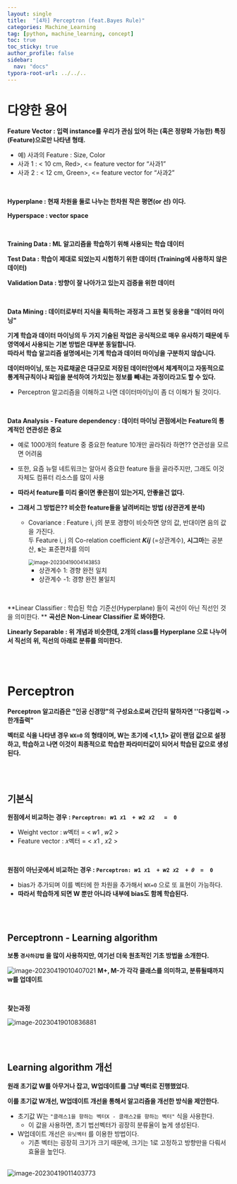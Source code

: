 ```yaml
---
layout: single
title:  "[4차] Perceptron (feat.Bayes Rule)"
categories: Machine_Learning
tag: [python, machine_learning, concept]
toc: true
toc_sticky: true
author_profile: false
sidebar:
  nav: "docs"
typora-root-url: ../../..
---
```




# 다양한 용어

**Feature Vector : 입력 instance를 우리가 관심 있어 하는 (혹은 정량화 가능한) 특징(Feature)으로만 나타낸 형태.**

* 예) 사과의 Feature : Size, Color
* 사과 1 : < 10 cm, Red>,  <= feature vector for “사과1”
* 사과 2 : < 12 cm, Green>,  <= feature vector for “사과2”

<br>

**Hyperplane : 현재 차원을 둘로 나누는 한차원 작은 평면(or 선) 이다.**

**Hyperspace : vector space**

<br>

**Training Data :  ML 알고리즘을 학습하기 위해 사용되는 학습 데이터**

**Test Data : 학습이 제대로 되었는지 시험하기 위한 데이터 (Training에 사용하지 않은 데이터)**

**Validation Data : 방향이 잘 나아가고 있는지 검증을 위한 데이터**

<br>

**Data Mining : 데이터로부터 지식을 획득하는 과정과 그 표현 및 응용을 "데이터 마이닝"**   

**기계 학습과 데이터 마이닝의 두 가지 기술된 작업은 공식적으로 매우 유사하기 때문에 두 영역에서 사용되는 기본 방법은 대부분 동일합니다.   
따라서 학습 알고리즘 설명에서는 기계 학습과 데이터 마이닝을 구분하지 않습니다.**

**데이터마이닝, 또는 자료채굴은 대규모로 저장된 데이터안에서 체계적이고 자동적으로 통계적규칙이나 짜임을 분석하여 가치있는 정보를 빼내는 과정이라고도 할 수 있다.**

* Perceptron 알고리즘을 이해하고 나면 데이터마이닝이 좀 더 이해가 될 것이다.

<br>

**Data Analysis - Feature dependency : 데이터 마이닝 관점에서는 Feature의 통계적인 연관성은 중요**

* 예로 1000개의 feature 중 중요한 feature 10개만 골라줘라 하면?? 연관성을 모르면 어려움

* 또한, 요즘 뉴럴 네트워크는 알아서 중요한 feature 들을 골라주지만, 그래도 이것 자체도 컴퓨터 리소스를 많이 사용

* **따라서 feature를 미리 줄이면 좋은점이 있는거지, 안좋을건 없다.**

* **그래서 그 방법은?? 비슷한 feature들을 날려버리는 방법 (상관관계 분석)**

  * Covariance : Feature i, j의 분포 경향이 비슷하면 양의 값, 반대이면 음의 값을 가진다.  
    두 Feature i, j 의 Co-relation coefficient 𝑲𝒊𝒋 (=상관계수), **시그마**는 공분산, **s**는 표준편차를 의미

    <img src="/images/2023-04-05 [4장] Perceptron (feat.Bayes Rule)/image-20230419004143853.png" alt="image-20230419004143853" style="zoom:80%;" /> 

    * 상관계수 1: 경향 완전 일치
    * 상관계수 -1: 경향 완전 불일치

<br>

**Linear Classifier : 학습된 학습 기준선(Hyperplane) 들이 곡선이 아닌 직선인 것을 의미한다.  **
**곡선은 Non-Linear Classifier 로 봐야한다.**

**Linearly Separable : 위 개념과 비슷한데, 2개의 class를 Hyperplane 으로 나누어서 직선의 위, 직선의 아래로 분류를 의미한다.**

<br><br>

# Perceptron

**Perceptron 알고리즘은 "인공 신경망"의 구성요소로써 간단히 말하자면 ''다중입력 -> 한개출력"**

**벡터로 식을 나타낸 경우 `WX=0` 의 형태이며, W는 초기에 <1,1,1> 같이 랜덤 값으로 설정하고, 학습하고 나면 이것이 최종적으로 학습한 파라미터값이 되어서 학습된 값으로 생성된다.**

<br><br>

## 기본식

**원점에서 비교하는 경우 : `Perceptron: 𝑤1 𝑥1  + 𝑤2 𝑥2   =  0`**

* Weight vector : 𝑤벡터  = <  𝑤1 , 𝑤2   > 
* Feature vector : 𝑥벡터  = <  𝑥1 , 𝑥2   >

<br>

**원점이 아닌곳에서 비교하는 경우 : `Perceptron: 𝑤1 𝑥1  + 𝑤2 𝑥2  + 𝜃  =  0 `**

* bias가 추가되며 이를 벡터에 한 차원을 추가해서 `WX=0` 으로 또 표현이 가능하다.
* **따라서 학습하게 되면 W 뿐만 아니라 내부에 bias도 함께 학습된다.**

<br><br>

## Perceptronn - Learning algorithm

**보통 `경사하강법` 을 많이 사용하지만, 여기선 더욱 원초적인 기초 방법을 소개한다.**

<img src="/images/2023-04-05 [4장] Perceptron (feat.Bayes Rule)/image-20230419010407021.png" alt="image-20230419010407021"  />  **M+, M-가 각각 클래스를 의미하고, 분류될때까지 w를 업데이트**

<br>

**찾는과정**

<img src="/images/2023-04-05 [4장] Perceptron (feat.Bayes Rule)/image-20230419010836881.png" alt="image-20230419010836881"  />

<br><br>

## Learning algorithm 개선

**원래 초기값 W를 아무거나 잡고, W업데이트를 그냥 벡터로 진행했었다.**

**이를 초기값 W개선, W업데이트 개선을 통해서 알고리즘을 개선한 방식을 제안한다.**

* 초기값 W는 `"클래스1을 향하는 벡터X - 클래스2를 향하는 벡터"` 식을 사용한다.
  * 이 값을 사용하면, 초기 법선벡터가 굉장히 분류율이 높게 생성된다.
* W업데이트 개선은 `유닛벡터` 를 이용한 방법이다.
  * 기존 벡터는 굉장히 크기가 크기 때문에, 크기는 1로 고정하고 방향만을 다뤄서 효율을 높인다.

<br>

<img src="/images/2023-04-05 [4장] Perceptron (feat.Bayes Rule)/image-20230419011403773.png" alt="image-20230419011403773"  />

